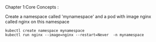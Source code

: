 <H>Chapter 1:Core Concepts :<H>

Create a namespace called 'mynamespace' and a pod with image nginx called nginx on this namespace
```$xslt
kubectl create namespace mynamespace
kubectl run nginx --image=nginx --restart=Never  -n mynamespace
```
